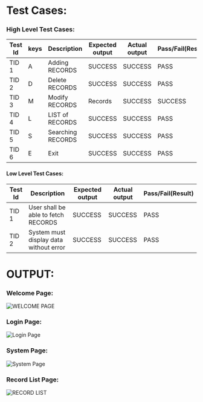 # Test Cases:

### High Level Test Cases:
| Test Id |	keys |	Description |	Expected output |	Actual output |	Pass/Fail(Result) |
|------|------|------|------|------|------|
| TID 1 | A | Adding RECORDS | SUCCESS |	SUCCESS |	PASS 
| TID 2 |	D	| Delete RECORDS|	SUCCESS	| SUCCESS	 | PASS
| TID 3	| M	| Modify RECORDS | Records |	SUCCESS |	SUCCESS	|PASS
| TID 4 |	L	| LIST of RECORDS	| SUCCESS	| SUCCESS	| PASS
| TID 5	| S	| Searching RECORDS | SUCCESS |	SUCCESS | PASS
| TID 6	| E |	Exit | SUCCESS |	SUCCESS	| PASS


#### Low Level Test Cases:
| Test Id |	Description |	Expected output |	Actual output |	Pass/Fail(Result) |
|------|------|------|------|------|
| TID 1 | User shall be able to fetch RECORDS | SUCCESS | SUCCESS | PASS 
| TID 2 |System must display data without error | SUCCESS | SUCCESS |  PASS


# OUTPUT:

### Welcome Page:

![WELCOME PAGE](https://user-images.githubusercontent.com/94299033/143383480-775e3499-2932-4080-bf34-7a50d0f3f04b.jpeg)


### Login Page:

![Login Page](https://user-images.githubusercontent.com/94299033/143383571-1a10b002-4d88-4a3c-ae96-dfad43573eff.jpeg)


### System Page:

![System Page](https://user-images.githubusercontent.com/94299033/143383743-f2e5808f-b535-46df-a423-541e61889119.jpeg)


### Record List Page:


![RECORD LIST](https://user-images.githubusercontent.com/94299033/143383928-740fd495-8a0a-4d7d-96f8-19ac903165ca.jpeg)


